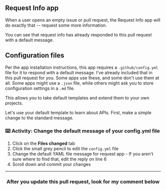 ## Request Info app
When a user opens an empty issue or pull request, the Request Info app will do exactly that -- request some more information.

You can see that request info has already responded to this pull request with a default message.

## Configuration files
Per the app installation instructions, this app requires a `.github/config.yml` file for it to respond with a default message. I've already included that in this pull request for you. Some apps use these, and some don't use them at all. Some apps might use a `.json` file, while others might ask you to store configuration settings in a `.md` file.

This allows you to take default templates and extend them to your own projects.

Let's use your default template to learn about APIs. First, make a simple change to the standard message.

### :keyboard: Activity: Change the default message of your config.yml file
  1. Click on the **Files changed** tab
  1. Click the small grey pencil to edit the `config.yml` file
  1. Change the default YAML file message for request app
    - If you aren't sure where to find that, edit the reply on line 6
  1. Scroll down and commit your changes

<hr>
<h3 align="center">After you update this pull request, look for my comment below</h3>
